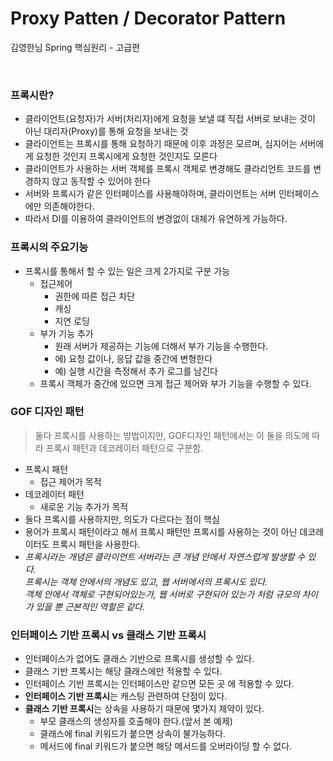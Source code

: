 # Proxy Patten / Decorator Pattern
김영한님 Spring 핵심원리 - 고급편

<br>

### 프록시란?
* 클라이언트(요청자)가 서버(처리자)에게 요청을 보낼 떄 직접 서버로 보내는 것이 아닌 대리자(Proxy)를 통해 요청을 보내는 것
* 클라이언트는 프록시를 통해 요청하기 때문에 이후 과정은 모르며, 심지어는 서버에게 요청한 것인지 프록시에게 요청한 것인지도 모른다
* 클라이언트가 사용하는 서버 객체를 프록시 객체로 변경해도 클라리언트 코드를 변경하지 않고 동작할 수 있어야 한다
* 서버와 프록시가 같은 인터페이스를 사용해야하며, 클라이언트는 서버 인터페이스에만 의존해야한다.
* 따라서 DI를 이용하여 클라이언트의 변경없이 대체가 유연하게 가능하다.

### 프록시의 주요기능
* 프록시를 통해서 할 수 있는 일은 크게 2가지로 구분 가능
  * 접근제어
    * 권한에 따른 접근 차단
    * 캐싱
    * 지연 로딩
  * 부가 기능 추가
    * 원래 서버가 제공하는 기능에 더해서 부가 기능을 수행한다.
    * 에) 요청 값이나, 응답 값을 중간에 변형한다
    * 예) 실행 시간을 측정해서 추가 로그를 남긴다
  * 프록시 객체가 중간에 있으면 크게 접근 제어와 부가 기능을 수행할 수 있다.

### GOF 디자인 패턴
> 둘다 프록시를 사용하는 방법이지만, GOF디자인 패턴에서는 이 둘을 의도에 따라 프록시 패턴과 데코레이터 패턴으로 구분함.
  * 프록시 패턴
    * 접근 제어가 목적
  * 데코레이터 패턴
    * 새로운 기능 추가가 목적
* 둘다 프록시를 사용하지만, 의도가 다르다는 점이 핵심
* 용어가 프록시 패턴이라고 해서 프록시 패턴만 프록시를 사용하는 것이 아닌 데코레이터도 프록시 패턴을 사용한다. 
* *프록시라는 개념은 클라이언트 서버라는 큰 개념 안에서 자연스럽게 발생할 수 있다.*      
  *프록시는 객체 안에서의 개념도 있고, 웹 서버에서의 프록시도 있다.*      
  *객체 안에서 객체로 구현되어있는가, 웹 서버로 구현되어 있는가 처럼 규모의 차이가 있을 뿐 근본적인 역할은 같다.* 

### 인터페이스 기반 프록시 vs 클래스 기반 프록시
* 인터페이스가 없어도 클래스 기반으로 프록시를 생성할 수 있다.
* 클래스 기반 프록시는 해당 클래스에만 적용할 수 있다.
* 인터페이스 기반 프록시는 인터페이스만 같으면 모든 곳 에 적용할 수 있다.
* **인터페이스 기반 프록시**는 캐스팅 관련하여 단점이 있다.
* **클래스 기반 프록시**는 상속을 사용하기 때문에 몇가지 제약이 있다.
  * 부모 클래스의 생성자를 호출해야 한다.(앞서 본 예제)
  * 클래스에 final 키워드가 붙으면 상속이 불가능하다.
  * 메서드에 final 키워드가 붙으면 해당 메서드를 오버라이딩 할 수 없다.
